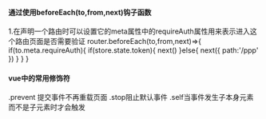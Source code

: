 ####  通过使用beforeEach(to,from,next)钩子函数
1.在声明一个路由时可以设置它的meta属性中的requireAuth属性用来表示进入这个路由页面是否需要验证
router.beforeEach(to,from,next)=>{
    <!-- 如果要去的页面它有没有设置requireAuth属性则 -->
    if(to.meta.requireAuth){
        <!-- 再判断vex中的userid存在否 -->
        if(store.state.token){
        <!-- 如果存在就跳转到下一页面 -->
            next()
        }else{
            <!-- 否则就跳转到登录页面 -->
            next({
                path:'/ppp'
            })
        }
    }
}

####  vue中的常用修饰符
.prevent 提交事件不再重载页面 .stop阻止默认事件  .self当事件发生子本身元素而不是子元素时才会触发